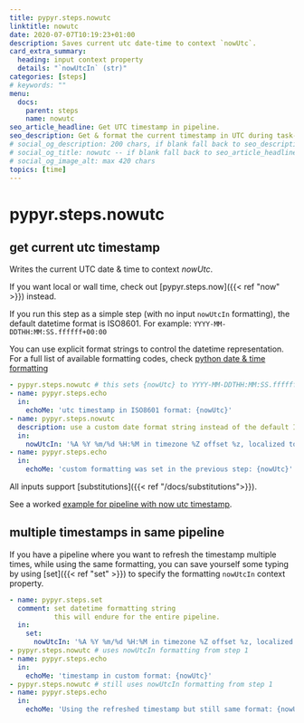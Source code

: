 ```yaml
---
title: pypyr.steps.nowutc
linktitle: nowutc
date: 2020-07-07T10:19:23+01:00
description: Saves current utc date-time to context `nowUtc`.
card_extra_summary:
  heading: input context property
  details: "`nowUtcIn` (str)"
categories: [steps]
# keywords: ""
menu:
  docs:
    parent: steps
    name: nowutc
seo_article_headline: Get UTC timestamp in pipeline.
seo_description: Get & format the current timestamp in UTC during task-runner pipeline execution.
# social_og_description: 200 chars, if blank fall back to seo_description then description
# social_og_title: nowutc -- if blank fall back to seo_article_headline > .Title. Max 70 chars
# social_og_image_alt: max 420 chars
topics: [time]
---
```

# pypyr.steps.nowutc
## get current utc timestamp
Writes the current UTC date & time to context *nowUtc*.

If you want local or wall time, check out [pypyr.steps.now]({{< ref "now" >}}) 
instead.

If you run this step as a simple step (with no input `nowUtcIn`
formatting), the default datetime format is ISO8601. For example: 
`YYYY-MM-DDTHH:MM:SS.ffffff+00:00`

You can use explicit format strings to control the datetime representation. For 
a full list of available formatting codes, check [python date & time formatting](https://docs.python.org/library/datetime.html#strftime-and-strptime-behavior)

```yaml
- pypyr.steps.nowutc # this sets {nowUtc} to YYYY-MM-DDTHH:MM:SS.ffffff+00:00
- name: pypyr.steps.echo
  in:
    echoMe: 'utc timestamp in ISO8601 format: {nowUtc}'
- name: pypyr.steps.nowutc
  description: use a custom date format string instead of the default ISO8601
  in:
    nowUtcIn: '%A %Y %m/%d %H:%M in timezone %Z offset %z, localized to %x'
- name: pypyr.steps.echo
  in:
    echoMe: 'custom formatting was set in the previous step: {nowUtc}'
```

All inputs support [substitutions]({{< ref "/docs/substitutions">}}).

See a worked [example for pipeline with now utc timestamp](https://github.com/pypyr/pypyr-example/tree/master/pipelines/now.yaml).

## multiple timestamps in same pipeline
If you have a pipeline where you want to refresh the timestamp multiple times, 
while using the same formatting, you can save yourself some typing by using 
[set]({{< ref "set" >}}) to specify the formatting `nowUtcIn` context property.

```yaml
- name: pypyr.steps.set
  comment: set datetime formatting string
           this will endure for the entire pipeline.
  in:
    set:
      nowUtcIn: '%A %Y %m/%d %H:%M in timezone %Z offset %z, localized to %x'
- pypyr.steps.nowutc # uses nowUtcIn formatting from step 1
- name: pypyr.steps.echo
  in:
    echoMe: 'timestamp in custom format: {nowUtc}'
- pypyr.steps.nowutc # still uses nowUtcIn formatting from step 1
- name: pypyr.steps.echo
  in:
    echoMe: 'Using the refreshed timestamp but still same format: {nowUtc}'
```